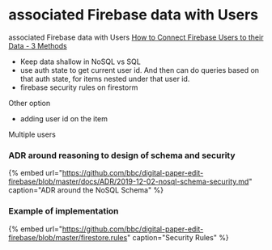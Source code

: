 # associated Firebase data with Users

associated Firebase data with Users [How to Connect Firebase Users to their Data - 3 Methods](https://youtu.be/2ciHixbc4HE)

* Keep data shallow in NoSQL vs SQL
* use auth state to get current user id. And then can do queries based on that auth state, for items nested under that user id.
* firebase security rules on firestorm

Other option

* adding user id on the item 

Multiple users



### ADR around reasoning to design of schema and security

{% embed url="https://github.com/bbc/digital-paper-edit-firebase/blob/master/docs/ADR/2019-12-02-nosql-schema-security.md" caption="ADR around the NoSQL Schema" %}

### Example of implementation

{% embed url="https://github.com/bbc/digital-paper-edit-firebase/blob/master/firestore.rules" caption="Security Rules" %}



